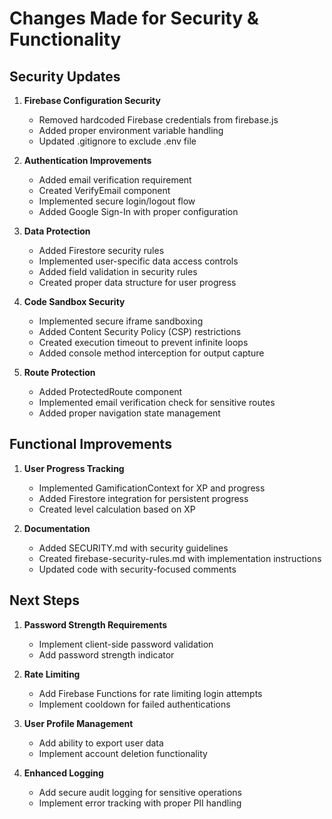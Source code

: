 # Changes Made for Security & Functionality

## Security Updates

1. **Firebase Configuration Security**
   - Removed hardcoded Firebase credentials from firebase.js
   - Added proper environment variable handling
   - Updated .gitignore to exclude .env file

2. **Authentication Improvements**
   - Added email verification requirement
   - Created VerifyEmail component
   - Implemented secure login/logout flow
   - Added Google Sign-In with proper configuration

3. **Data Protection**
   - Added Firestore security rules
   - Implemented user-specific data access controls
   - Added field validation in security rules
   - Created proper data structure for user progress

4. **Code Sandbox Security**
   - Implemented secure iframe sandboxing
   - Added Content Security Policy (CSP) restrictions
   - Created execution timeout to prevent infinite loops
   - Added console method interception for output capture

5. **Route Protection**
   - Added ProtectedRoute component
   - Implemented email verification check for sensitive routes
   - Added proper navigation state management

## Functional Improvements

1. **User Progress Tracking**
   - Implemented GamificationContext for XP and progress
   - Added Firestore integration for persistent progress
   - Created level calculation based on XP

2. **Documentation**
   - Added SECURITY.md with security guidelines
   - Created firebase-security-rules.md with implementation instructions
   - Updated code with security-focused comments

## Next Steps

1. **Password Strength Requirements**
   - Implement client-side password validation
   - Add password strength indicator

2. **Rate Limiting**
   - Add Firebase Functions for rate limiting login attempts
   - Implement cooldown for failed authentications

3. **User Profile Management**
   - Add ability to export user data
   - Implement account deletion functionality

4. **Enhanced Logging**
   - Add secure audit logging for sensitive operations
   - Implement error tracking with proper PII handling 